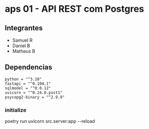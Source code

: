 # aps 01 - API REST com Postgres

## Integrantes
- Samuel R
- Daniel B
- Matheus B

## Dependencias
```shell
python = "^3.10"
fastapi = "^0.104.1"
sqlmodel = "^0.0.12"
uvicorn = "^0.24.0.post1"
psycopg2-binary = "^2.9.9"
```
### initialize
poetry run uvicorn src.server:app --reload

